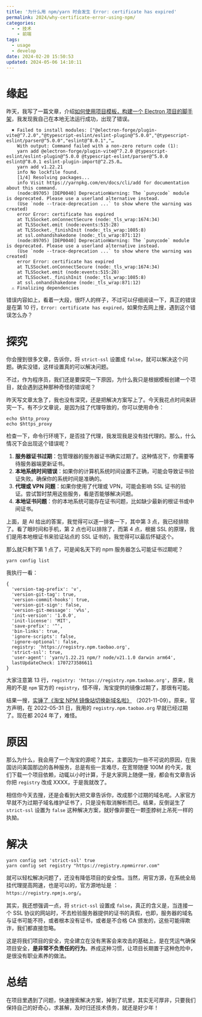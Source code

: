 ```yaml
---
title: '为什么用 npm/yarn 时会发生 Error: certificate has expired'
permalink: 2024/why-certificate-error-using-npm/
categories:
  - - 技术
    - 前端
tags:
  - usage
  - develop
date: 2024-02-20 15:50:53
updated: 2024-05-06 14:10:11
---
```

# 缘起

昨天，我写了一篇文章，介绍[如何使用项目模板，构建一个 Electron 项目的脚手架](/2024/howto-quick-start-a-electron-app/)，我发现我自己在本地无法运行成功，出现了错误。

```text
  ✖ Failed to install modules: ["@electron-forge/plugin-vite@^7.2.0","@typescript-eslint/eslint-plugin@^5.0.0","@typescript-eslint/parser@^5.0.0","eslint@^8.0.1","…
    With output: Command failed with a non-zero return code (1):
    yarn add @electron-forge/plugin-vite@^7.2.0 @typescript-eslint/eslint-plugin@^5.0.0 @typescript-eslint/parser@^5.0.0 eslint@^8.0.1 eslint-plugin-import@^2.25.0…
    yarn add v1.22.21
    info No lockfile found.
    [1/4] Resolving packages...
    info Visit https://yarnpkg.com/en/docs/cli/add for documentation about this command.
    (node:89705) [DEP0040] DeprecationWarning: The `punycode` module is deprecated. Please use a userland alternative instead.
    (Use `node --trace-deprecation ...` to show where the warning was created)
    error Error: certificate has expired
    at TLSSocket.onConnectSecure (node:_tls_wrap:1674:34)
    at TLSSocket.emit (node:events:515:28)
    at TLSSocket._finishInit (node:_tls_wrap:1085:8)
    at ssl.onhandshakedone (node:_tls_wrap:871:12)
    (node:89705) [DEP0040] DeprecationWarning: The `punycode` module is deprecated. Please use a userland alternative instead.
    (Use `node --trace-deprecation ...` to show where the warning was created)
    error Error: certificate has expired
    at TLSSocket.onConnectSecure (node:_tls_wrap:1674:34)
    at TLSSocket.emit (node:events:515:28)
    at TLSSocket._finishInit (node:_tls_wrap:1085:8)
    at ssl.onhandshakedone (node:_tls_wrap:871:12)
  ⚠ Finalizing dependencies
```

错误内容如上，看着一大段，很吓人的样子，不过可以仔细阅读一下，真正的错误是在第 10 行，`Error: certificate has expired`，如果你去网上搜，遇到这个错误怎么办？

<!--more-->

# 探究

你会搜到很多文章，告诉你，将 `strict-ssl` 设置成 `false`，就可以解决这个问题。确实没错，这样设置真的可以解决问题。

不过，作为程序员，我们还是要探究一下原因，为什么我只是根据模板创建一个项目，就会遇到这种那种奇怪的错误呢？

昨天写文章太急了，我也没有深究，还是把解决方案写上了。今天我花点时间来研究一下。有不少文章说，是因为挂了代理导致的，你可以使用命令：

```shell
echo $http_proxy
echo $https_proxy
```

检查一下，命令行环境下，是否挂了代理，我发现我是没有挂代理的。那么，什么情况下会出现这个错误呢？

1. **服务器证书过期**：包管理器的服务器证书确实过期了。这种情况下，你需要等待服务器端更新证书。
2. **本地系统时间错误**：如果你的计算机系统时间设置不正确，可能会导致证书验证失败。确保你的系统时间是准确的。
3. **代理或 VPN 问题**：如果你使用了代理或 VPN，可能会影响 SSL 证书的验证。尝试暂时禁用这些服务，看是否能够解决问题。
4. **本地证书问题**：你的本地系统可能存在证书问题，比如缺少最新的根证书或中间证书。

上面，是 AI 给出的答案，我觉得可以逐一排查一下，其中第 3 点，我已经排除了。看了眼时间和手机，第 2 点也可以排除了，而第 4 点，根据 SSL 的原理，我们是用本地根证书来验证站点的 SSL 证书的，我觉得可以最后怀疑这个。

那么就只剩下第 1 点了，可是闻名天下的 npm 服务器怎么可能证书过期呢？

```shell
yarn config list
```

我执行一看：

```text
{
  'version-tag-prefix': 'v',
  'version-git-tag': true,
  'version-commit-hooks': true,
  'version-git-sign': false,
  'version-git-message': 'v%s',
  'init-version': '1.0.0',
  'init-license': 'MIT',
  'save-prefix': '^',
  'bin-links': true,
  'ignore-scripts': false,
  'ignore-optional': false,
  registry: 'https://registry.npm.taobao.org',
  'strict-ssl': true,
  'user-agent': 'yarn/1.22.21 npm/? node/v21.1.0 darwin arm64',
  lastUpdateCheck: 1707273586611
}
```

大家注意第 13 行，`registry: 'https://registry.npm.taobao.org'`，原来，我用的不是 `npm` 官方的 `registry`，怪不得，淘宝提供的镜像过期了，那很有可能。

结果一搜，[实锤了《淘宝 NPM 镜像站切换新域名啦》](https://developer.aliyun.com/article/801527) （2021-11-09）。原来，官方声明，在 2022-05-31 日，我用的 `registry.npm.taobao.org` 早就已经过期了。现在都 2024 年了，难怪。

# 原因

那么为什么，我会用了一个淘宝的源呢？其实，主要因为一些不可说的原因，在我国访问美国那边的各种服务，总是有些一言难尽，在宽带随便 100M 的今天，我们下载一个项目依赖，动辄以小时计算，于是大家网上随便一搜，都会有文章告诉你把 `registry` 改成 XXXX，于是我就改了。

相信你今天去搜，还是会看到大把文章告诉你，改成那个过期的域名呢。人家官方早就不为过期子域名维护证书了，只是没有取消解析而已。结果，反倒诞生了 `strict-ssl` 设置为 `false` 这种解决方案，就好像非要在一颗歪脖树上吊死一样的执拗。

# 解决

```shell
yarn config set 'strict-ssl' true
yarn config set registry "https://registry.npmmirror.com"
```

就可以轻松解决问题了，还没有降低项目的安全性。当然，用官方源，在系统全局挂代理提高网速，也是可以的，官方源地址是 ：`https://registry.npmjs.org/`。

其实，我还想强调一点，将 `strict-ssl` 设置成 `false`，真正的含义是，当连接一个 SSL 协议的网站时，不去检验服务器提供的证书的真假，也即，服务器的域名与证书可能不符，或者根本没有证书，或者是不合格 CA 颁发的，这些可能得欺诈，我们都直接忽略。

这是将我们项目的安全，完全建立在没有黑客会来攻击的基础上，是在凭运气确保项目安全，**是非常不负责任的行为**。养成这种习惯，让项目长期置于这种危险中，是很没有职业素养的做法。

# 总结

在项目里遇到了问题，快速搜索解决方案，掉到了坑里，其实无可厚非，只要我们保持自己的好奇心，求甚解，及时归还技术债务，就还是好少年！
